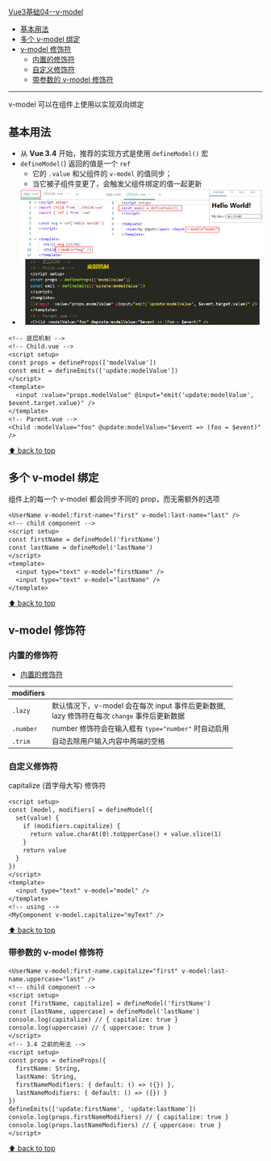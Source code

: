[Vue3基础04--v-model](#top)

- [基本用法](#基本用法)
- [多个 v-model 绑定](#多个-v-model-绑定)
- [v-model 修饰符](#v-model-修饰符)
  - [内置的修饰符](#内置的修饰符)
  - [自定义修饰符](#自定义修饰符)
  - [带参数的 v-model 修饰符](#带参数的-v-model-修饰符)

---------------------------------------------

v-model 可以在组件上使用以实现双向绑定

## 基本用法

- 从 **Vue 3.4** 开始，推荐的实现方式是使用 `defineModel()` 宏
- `defineModel(`) 返回的值是一个 `ref`
  - 它的 `.value` 和父组件的 `v-model` 的值同步；
  - 当它被子组件变更了，会触发父组件绑定的值一起更新
- ![v-model 基本用法](./images/v-model1.png)

```vue
<!-- 底层机制 -->
<!-- Child.vue -->
<script setup>
const props = defineProps(['modelValue'])
const emit = defineEmits(['update:modelValue'])
</script>
<template>
  <input :value="props.modelValue" @input="emit('update:modelValue', $event.target.value)" />
</template>
<!-- Parent.vue -->
<Child :modelValue="foo" @update:modelValue="$event => (foo = $event)" />
```

[⬆ back to top](#top)

## 多个 v-model 绑定

组件上的每一个 v-model 都会同步不同的 prop，而无需额外的选项

```vue
<UserName v-model:first-name="first" v-model:last-name="last" />
<!-- child component -->
<script setup>
const firstName = defineModel('firstName')
const lastName = defineModel('lastName')
</script>
<template>
  <input type="text" v-model="firstName" />
  <input type="text" v-model="lastName" />
</template>
```

[⬆ back to top](#top)

## v-model 修饰符

### 内置的修饰符

- [内置的修饰符](https://cn.vuejs.org/guide/essentials/forms.html#modifiers)

|modifiers |   |
|---|---|
| `.lazy` |默认情况下，v-model 会在每次 input 事件后更新数据, <br>lazy 修饰符在每次 `change` 事件后更新数据|
|`.number`|number 修饰符会在输入框有 `type="number"` 时自动启用|
|`.trim`|自动去除用户输入内容中两端的空格|

### 自定义修饰符

capitalize (首字母大写) 修饰符

```vue
<script setup>
const [model, modifiers] = defineModel({
  set(value) {
    if (modifiers.capitalize) {
      return value.charAt(0).toUpperCase() + value.slice(1)
    }
    return value
  }
})
</script>
<template>
  <input type="text" v-model="model" />
</template>
<!-- using -->
<MyComponent v-model.capitalize="myText" />
```

[⬆ back to top](#top)

### 带参数的 v-model 修饰符

```vue
<UserName v-model:first-name.capitalize="first" v-model:last-name.uppercase="last" />
<!-- child component -->
<script setup>
const [firstName, capitalize] = defineModel('firstName')
const [lastName, uppercase] = defineModel('lastName')
console.log(capitalize) // { capitalize: true }
console.log(uppercase) // { uppercase: true }
</script>
<!-- 3.4 之前的用法 -->
<script setup>
const props = defineProps({
  firstName: String,
  lastName: String,
  firstNameModifiers: { default: () => ({}) },
  lastNameModifiers: { default: () => ({}) }
})
defineEmits(['update:firstName', 'update:lastName'])
console.log(props.firstNameModifiers) // { capitalize: true }
console.log(props.lastNameModifiers) // { uppercase: true }
</script>
```

[⬆ back to top](#top)
